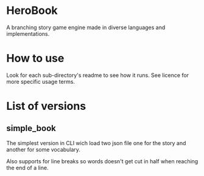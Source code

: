 # HeroBook

A branching story game engine made in diverse languages and implementations.

# How to use

Look for each sub-directory's readme to see how it runs.
See licence for more specific usage terms.

# List of versions
## simple_book
The simplest version in CLI wich load two json file one for the story and another for
some vocabulary.

Also supports for line breaks so words doesn't get cut in half when reaching the
end of a line.
